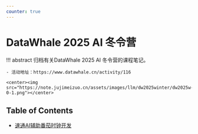 ```yaml
---
counter: true
---
```



# DataWhale 2025 AI 冬令营

!!! abstract
    归档有关DataWhale 2025 AI 冬令营的课程笔记。
    
    - 活动地址：https://www.datawhale.cn/activity/116

    <center><img src="https://note.jujimeizuo.cn/assets/images/llm/dw2025winter/dw2025w-0-1.png"></center>

## Table of Contents

- [速通AI辅助番茄时钟开发](lec1.md)